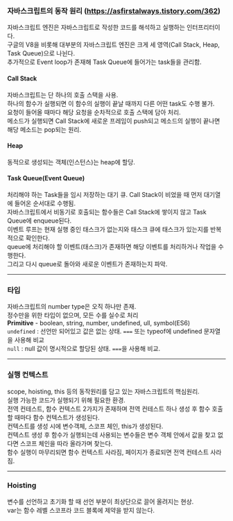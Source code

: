 ### 자바스크립트의 동작 원리 (https://asfirstalways.tistory.com/362)
자바스크립트 엔진은 자바스크립트로 작성한 코드를 해석하고 실행하는 인터프리터이다.<br>
구글의 V8을 비롯해 대부분의 자바스크립트 엔진은 크게 세 영역(Call Stack, Heap, Task Queue)으로 나뉜다.<br>
추가적으로 Event loop가 존재해 Task Queue에 들어가는 task들을 관리함.

#### Call Stack
자바스크립트는 단 하나의 호출 스택을 사용.<br>
하나의 함수가 실행되면 이 함수의 실행이 끝날 때까지 다른 어떤 task도 수행 불가.<br>
요청이 들어올 때마다 해당 요청을 순차적으로 호출 스택에 담아 처리.<br>
메소드가 실행되면 Call Stack에 새로운 프레임이 push되고 메소드의 실행이 끝나면 해당 메소드는 pop되는 원리.

#### Heap
동적으로 생성되는 객체(인스턴스)는 heap에 할당.

#### Task Queue(Event Queue)
처리해야 하는 Task들을 임시 저장하는 대기 큐. Call Stack이 비었을 때 먼저 대기열에 들어온 순서대로 수행됨.<br> 자바스크립트에서 비동기로 호출되는 함수들은 Call Stack에 쌓이지 않고 Task Queue에 enqueue된다.<br>
이벤트 루프는 현재 실행 중인 태스크가 없는지와 태스크 큐에 태스크가 있는지를 반복적으로 확인한다.<br>
queue에 처리해야 할 이벤트(태스크)가 존재하면 해당 이벤트를 처리하거나 작업을 수행한다.<br>
그리고 다시 queue로 돌아와 새로운 이벤트가 존재하는지 파악.
***
### 타입
자바스크립트의 number type은 오직 하나만 존재.<br>
정수만을 위한 타입이 없으며, 모든 수를 실수로 처리<br>
**Primitive** - boolean, string, number, undefined, ull, symbol(ES6)<br>
`undefined` : 선언만 되어있고 값은 없는 상태. `===` 또는 typeof에 undefined 문자열을 사용해 비교<br>
`null` : null 값이 명시적으로 할당된 상태. `===`을 사용해 비교.<br>
***
### 실행 컨텍스트
scope, hoisting, this 등의 동작원리를 담고 있는 자바스크립트의 핵심원리.<br>
실행 가능한 코드가 실행되기 위해 필요한 환경.<br>
전역 컨테스트, 함수 컨텍스트 2가지가 존재하며 전역 컨테스트 하나 생성 후 함수 호출할 때마다 함수 컨텍스트가 생성된다.<br>
컨텍스트를 생성 시에 변수객체, 스코프 체인, this가 생성된다.<br>
컨텍스트 생성 후 함수가 실행되는데 사용되는 변수들은 변수 객체 안에서 값을 찾고 없다면 스코프 체인을 따라 올라가며 찾는다.<br>
함수 실행이 마무리되면 함수 컨텍스트 사라짐, 페이지가 종료되면 전역 컨테스트 사라짐.
***
### Hoisting
변수를 선언하고 초기화 할 때 선언 부분이 최상단으로 끌어 올려지는 현상.<br>
var는 함수 레벨 스코프라 코드 블록에 제약을 받지 않는다.